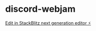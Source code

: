 # discord-webjam

[Edit in StackBlitz next generation editor ⚡️](https://stackblitz.com/~/github.com/Skateallday/discord-webjam)